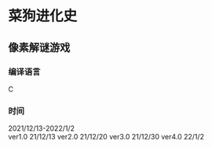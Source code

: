 # 菜狗进化史
## 像素解谜游戏
### 编译语言
C
### 时间
  2021/12/13-2022/1/2<br>
  ver1.0 21/12/13
  ver2.0 21/12/20
  ver3.0 21/12/30
  ver4.0 22/1/2
  
